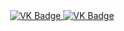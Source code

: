 <div id="badges" align ="center">
  <a href= "https://vk.com/josephjostar2">
    <img scr = "https:/img.shields.io/badge/VK-blue?style=for-the-badge&logo=VK&logoColor=white" alt="VK Badge"/>
</a>
<a href= "(https://mail.google.com/mail/u/2/#inbox)">
      <img scr = "https://img.shields.io/badge/EMAIL-red?style=for-the-badge&logo=Gmail&logoColor=white" alt="VK Badge"/>
  </a>
</div>

